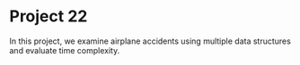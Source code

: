 # Project 22

In this project, we examine airplane accidents using multiple data structures and evaluate time complexity.
